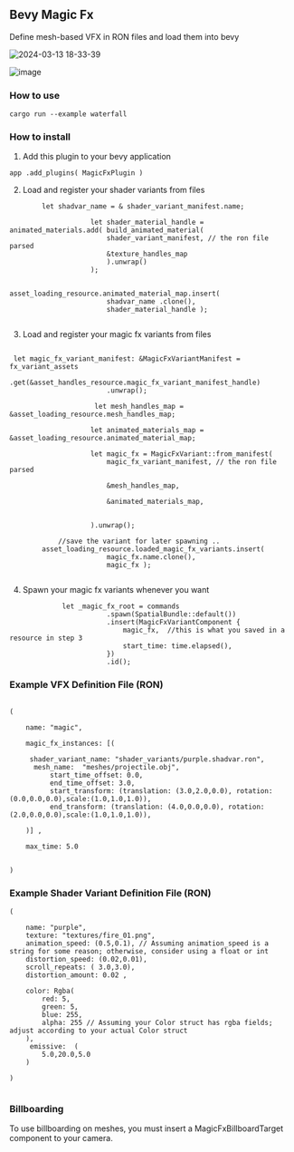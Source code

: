 ## Bevy Magic Fx 

Define mesh-based VFX in RON files and load them into bevy 

![2024-03-13 18-33-39](https://github.com/ethereumdegen/bevy_magic_fx/assets/6249263/b91d55d1-dcc7-4078-9b6b-425ef7c2187a)

![image](https://github.com/ethereumdegen/bevy_magic_fx/assets/6249263/ad0dc5f6-e56c-4439-a417-02cbc2205e05)


### How to use 

```
cargo run --example waterfall
```



### How to install 


1. Add this plugin to your bevy application
   
```
app .add_plugins( MagicFxPlugin )
```

2. Load and register your shader variants from files 


``` 
 		let shadvar_name = & shader_variant_manifest.name;

                    let shader_material_handle = animated_materials.add( build_animated_material(
                        shader_variant_manifest, // the ron file parsed 
                        &texture_handles_map
                        ).unwrap()
                    ); 
                    
                    asset_loading_resource.animated_material_map.insert( 
                        shadvar_name .clone(), 
                        shader_material_handle );
   
```

3.  Load and register your magic fx variants from files

```

 let magic_fx_variant_manifest: &MagicFxVariantManifest = fx_variant_assets
                        .get(&asset_handles_resource.magic_fx_variant_manifest_handle)
                        .unwrap();

                     let mesh_handles_map = &asset_loading_resource.mesh_handles_map;

                    let animated_materials_map = &asset_loading_resource.animated_material_map;
  
                    let magic_fx = MagicFxVariant::from_manifest(
                        magic_fx_variant_manifest, // the ron file parsed 
                      
                        &mesh_handles_map,
                      
                        &animated_materials_map,
                     
                        
                    ).unwrap();

			//save the variant for later spawning ..
 		asset_loading_resource.loaded_magic_fx_variants.insert( 
                        magic_fx.name.clone(), 
                        magic_fx );
      

```

4.   Spawn your magic fx variants whenever you want 


```
             let _magic_fx_root = commands
                        .spawn(SpatialBundle::default())
                        .insert(MagicFxVariantComponent {
                            magic_fx,  //this is what you saved in a resource in step 3
                            start_time: time.elapsed(),
                        })
                        .id();
```





### Example VFX Definition File (RON)
```

(
    
    name: "magic",    
       
    magic_fx_instances: [( 

     shader_variant_name: "shader_variants/purple.shadvar.ron",
	  mesh_name:  "meshes/projectile.obj", 
		  start_time_offset: 0.0,
		  end_time_offset: 3.0,
		  start_transform: (translation: (3.0,2.0,0.0), rotation:(0.0,0.0,0.0),scale:(1.0,1.0,1.0)),
		  end_transform: (translation: (4.0,0.0,0.0), rotation:(2.0,0.0,0.0),scale:(1.0,1.0,1.0)),

    )] ,  

    max_time: 5.0


)

```
### Example Shader Variant Definition File (RON)
```
(
    
    name: "purple",
    texture: "textures/fire_01.png",
    animation_speed: (0.5,0.1), // Assuming animation_speed is a string for some reason; otherwise, consider using a float or int
    distortion_speed: (0.02,0.01),
    scroll_repeats: ( 3.0,3.0),
    distortion_amount: 0.02 , 

    color: Rgba(
        red: 5,
        green: 5,
        blue: 255,
        alpha: 255 // Assuming your Color struct has rgba fields; adjust according to your actual Color struct
    ),
     emissive:  (
        5.0,20.0,5.0
    )
      
)


```



### Billboarding 

To use billboarding on meshes, you must insert a MagicFxBillboardTarget component to your camera. 